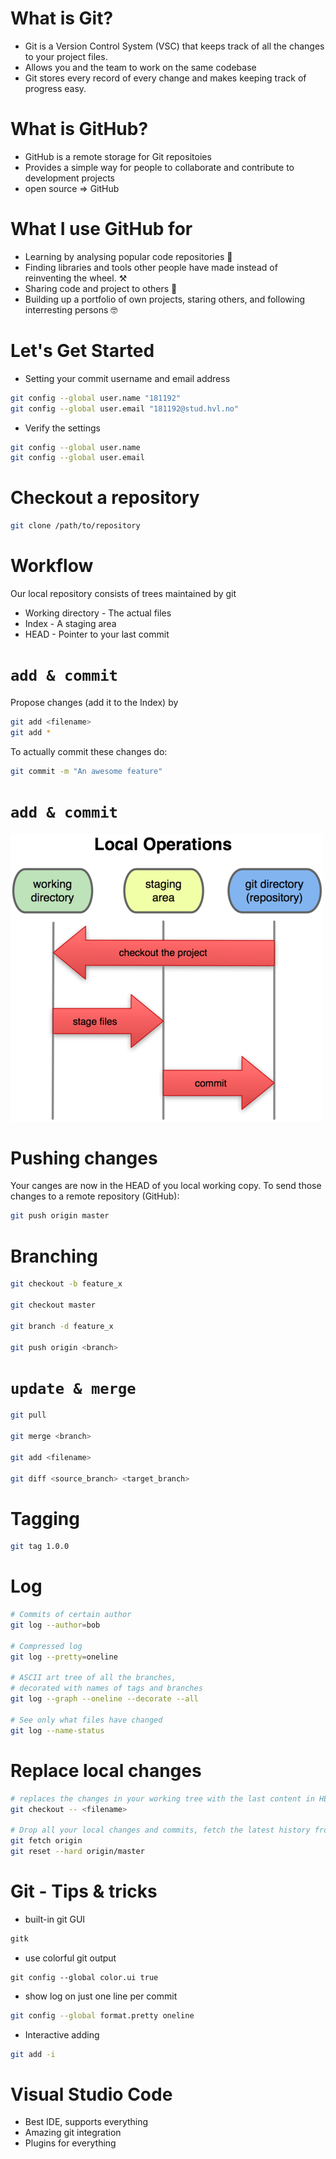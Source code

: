 # What is Git?
- Git is a Version Control System (VSC) that keeps track of all the changes to your project files.
- Allows you and the team to work on the same codebase
- Git stores every record of every change and makes keeping track of progress easy.



# What is GitHub?
- GitHub is a remote storage for Git repositoies
- Provides a simple way for people to collaborate and contribute to development projects
- open source &rArr; GitHub


# What I use GitHub for
- Learning by analysing popular code repositories 🔬
- Finding libraries and tools other people have made instead of reinventing the wheel. ⚒️
- Sharing code and project to others 🥰
- Building up a portfolio of own projects, staring others, and following interresting persons 🤓



# Let's Get Started

- Setting your commit username and email address <!-- .element: class="fragment" -->
```bash
git config --global user.name "181192"
git config --global user.email "181192@stud.hvl.no"
```
<!-- .element: class="fragment" -->

- Verify the settings <!-- .element: class="fragment" -->
```bash
git config --global user.name
git config --global user.email
```
<!-- .element: class="fragment" -->


# Checkout a repository

```bash
git clone /path/to/repository
```


# Workflow
Our local repository consists of trees maintained by git
- Working directory - The actual files <!-- .element: class="fragment" -->
- Index - A staging area <!-- .element: class="fragment" -->
- HEAD - Pointer to your last commit <!-- .element: class="fragment" -->


# `add & commit`

Propose changes (add it to the Index) by
```bash
git add <filename>
git add *
```

To actually commit these changes do:
```bash
git commit -m "An awesome feature"
```


# `add & commit`

![flow](slides/git_flow.png)  <!-- .element style="background: white" -->


# Pushing changes
Your canges are now in the HEAD of you local working copy. To send those changes to a remote repository (GitHub):
```bash
git push origin master
```


# Branching
```bash
git checkout -b feature_x

git checkout master

git branch -d feature_x

git push origin <branch>
```


# `update & merge`
```bash
git pull

git merge <branch>

git add <filename>

git diff <source_branch> <target_branch>
```


# Tagging
```bash
git tag 1.0.0
```


# Log
```bash
# Commits of certain author
git log --author=bob

# Compressed log
git log --pretty=oneline

# ASCII art tree of all the branches,
# decorated with names of tags and branches
git log --graph --oneline --decorate --all

# See only what files have changed
git log --name-status
```


# Replace local changes
```bash
# replaces the changes in your working tree with the last content in HEAD. Changes already added to the Index, as well as new files, will be kept
git checkout -- <filename>

# Drop all your local changes and commits, fetch the latest history from the server and point your local master branch at it.
git fetch origin
git reset --hard origin/master
```


# Git - Tips & tricks
- built-in git GUI
```bash
gitk
```
- use colorful git output
```
git config --global color.ui true
```
- show log on just one line per commit
```bash
git config --global format.pretty oneline
```
- Interactive adding
```bash
git add -i
```



# Visual Studio Code
- Best IDE, supports everything
- Amazing git integration
- Plugins for everything